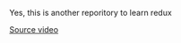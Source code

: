 Yes, this is another reporitory to learn redux

[Source video](https://www.youtube.com/watch?v=poQXNp9ItL4)
